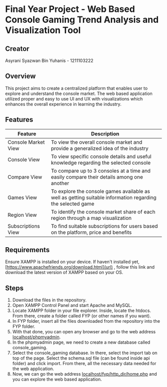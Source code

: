 # Final Year Project - Web Based Console Gaming Trend Analysis and Visualization Tool

## Creator
Asyrani Syazwan Bin Yuhanis - 1211103222

## Overview
This project aims to create a centralized platform that enables user to explore and understand the console market. The web based application utilized proper and easy to use UI and UX with visualizations which enhances the overall experience in learning the industry. 

## Features
| Feature | Description |
|---------|-------------|
| Console Market View | To view the overall console market and provide a generalized idea of the industry |
| Console View | To view specific console details and useful knowledge regarding the selected console |
| Compare View | To compare up to 3 consoles at a time and easily compare their details among one another |
| Games View | To explore the console games available as well as getting suitable information regarding the selected game |
| Region View | To identify the console market share of each region through a map visualization |
| Subscriptions View | To find suitable subscriptions for users based on the platform, price and benefits |

## Requirements
Ensure XAMPP is installed on your device. If haven't installed yet, [https://www.apachefriends.org/download.html](url) , follow this link and download the latest version of XAMPP based on your OS.

## Steps
1. Download the files in the repository.
2. Open XAMPP Control Panel and start Apache and MySQL.
3. Locate XAMPP folder in your file explorer. Inside, locate the htdocs. From there, create a folder called FYP (or other names if you want).
4. In FYP folder, insert all the files downloaded from the repository into the FYP folder.
5. With that done, you can open any browser and go to the web address [localhost/phpmyadmin](url).
6. In the phpmyadmin page, we need to create a new database called console_gaming.
7. Select the console_gaming database. In there, select the import tab on top of the page. Select the schema.sql file (can be found inside api folder) and click import. From there, all the necessary data needed for the web application.
8. Now, we can go the web address [localhost/fyp/http_dir/home.php](url) and you can explore the web based application. 

